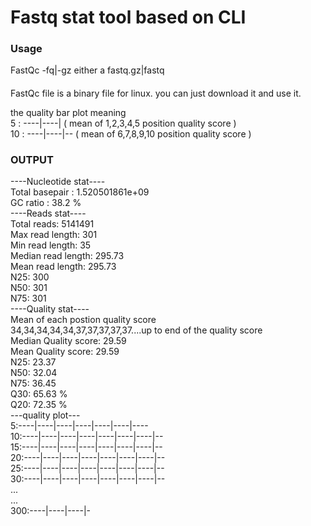 Fastq stat tool based on CLI
============================

### Usage

FastQc -fq|-gz either a fastq.gz|fastq

####
FastQc file is a binary file for linux. you can just download it and use it.

the quality bar plot meaning  
5 : ----|----| ( mean of 1,2,3,4,5 position quality score )  
10 : ----|----|-- ( mean of 6,7,8,9,10 position quality score )  

### OUTPUT

----Nucleotide stat----  
Total basepair : 1.520501861e+09  
GC ratio : 38.2 %  
----Reads stat----  
Total reads: 5141491  
Max read length: 301  
Min read length: 35  
Median read length: 295.73  
Mean read length: 295.73  
N25: 300  
N50: 301  
N75: 301  
----Quality stat----  
Mean of each postion quality score  
34,34,34,34,34,37,37,37,37,37....up to end of the quality score  
Median Quality score: 29.59  
Mean Quality score: 29.59  
N25: 23.37  
N50: 32.04  
N75: 36.45  
Q30: 65.63 %  
Q20: 72.35 %  
---quality plot---  
5:----|----|----|----|----|----|----  
10:----|----|----|----|----|----|----|--  
15:----|----|----|----|----|----|----|--  
20:----|----|----|----|----|----|----|--  
25:----|----|----|----|----|----|----|--  
30:----|----|----|----|----|----|----|--  
...  
...  
300:----|----|----|-  
